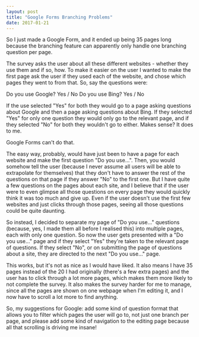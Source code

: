 ```yaml
---
layout: post
title: "Google Forms Branching Problems"
date: 2017-01-21
---
```

So I just made a Google Form, and it ended up being 35 pages long because the branching feature can apparently only handle one branching question per page.

The survey asks the user about all these different websites - whether they use them and if so, how. To make it easier on the user I wanted to make the first page ask the user if they used each of the website, and chose which pages they went to from that. So, say the questions were:

Do you use Google? Yes / No
Do you use Bing? Yes / No

If the use selected "Yes" for both they would go to a page asking questions about Google and then a page asking questions about Bing. If they selected "Yes" for only one question they would only go to the relevant page, and if they selected "No" for both they wouldn't go to either. Makes sense? It does to me.

Google Forms can't do that. 

The easy way, probably, would have just been to have a page for each website and make the first question "Do you use...". Then, you would somehow tell the user (because I never assume all users will be able to extrapolate for themselves) that they don't have to answer the rest of the questions on that page if they answer "No" to the first one. But I have quite a few questions on the pages about each site, and I believe that if the user were to even glimpse all those questions on every page they would quickly think it was too much and give up. Even if the user doesn't use the first few websites and just clicks through those pages, seeing all those questions could be quite daunting.

So instead, I decided to separate my page of "Do you use..." questions (because, yes, I made them all before I realised this) into multiple pages, each with only one question. So now the user gets presented with a "Do you use..." page and if they select "Yes" they're taken to the relevant page of questions. If they select "No", or on submitting the page of questions about a site, they are directed to the next "Do you use..." page.

This works, but it's not as nice as I would have liked. It also means I have 35 pages instead of the 20 I had originally (there's a few extra pages) and the user has to click through a lot more pages, which makes them more likely to not complete the survey. It also makes the survey harder for me to manage, since all the pages are shown on one webpage when I'm editing it, and I now have to scroll a lot more to find anything.

So, my suggestions for Google: add some kind of question format that allows you to filter which pages the user will go to, not just one branch per page, and please add some kind of navigation to the editing page because all that scrolling is driving me insane!
